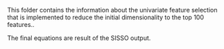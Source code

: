 This folder contains the information about the univariate feature selection that is implemented to reduce the initial dimensionality to the top 100 features.. 

The final equations are result of the SISSO output.
